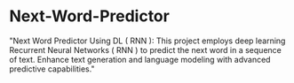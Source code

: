 # Next-Word-Predictor
"Next Word Predictor Using DL ( RNN ): This project employs deep learning Recurrent Neural Networks ( RNN ) to predict the next word in a sequence of text. Enhance text generation and language modeling with advanced predictive capabilities."
